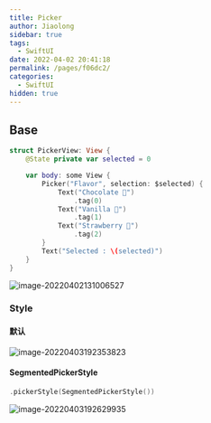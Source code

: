 ```yaml
---
title: Picker
author: Jiaolong
sidebar: true
tags: 
  - SwiftUI
date: 2022-04-02 20:41:18
permalink: /pages/f06dc2/
categories: 
  - SwiftUI
hidden: true
---
```


## Base

```swift
struct PickerView: View {
    @State private var selected = 0

    var body: some View {
        Picker("Flavor", selection: $selected) {
            Text("Chocolate 🍫")
                .tag(0)
            Text("Vanilla 🍦")
                .tag(1)
            Text("Strawberry 🍓")
                .tag(2)
        }
        Text("Selected : \(selected)")
    }
}
```

![image-20220402131006527](https://s2.loli.net/2022/04/03/3iBTOYUDgIz1our.png)

### Style

#### 默认

![image-20220403192353823](https://s2.loli.net/2022/04/03/UWzvtwmp2BRlcP3.png)

#### SegmentedPickerStyle

```swift
.pickerStyle(SegmentedPickerStyle())
```

![image-20220403192629935](https://s2.loli.net/2022/04/03/Kv2eHto4fdF19WX.png)
